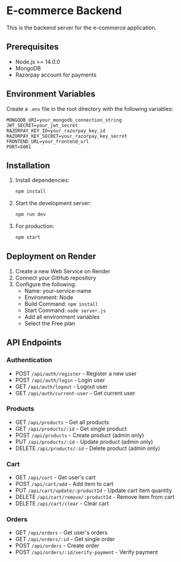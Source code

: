 # E-commerce Backend

This is the backend server for the e-commerce application.

## Prerequisites

- Node.js >= 14.0.0
- MongoDB
- Razorpay account for payments

## Environment Variables

Create a `.env` file in the root directory with the following variables:

```env
MONGODB_URI=your_mongodb_connection_string
JWT_SECRET=your_jwt_secret
RAZORPAY_KEY_ID=your_razorpay_key_id
RAZORPAY_KEY_SECRET=your_razorpay_key_secret
FRONTEND_URL=your_frontend_url
PORT=5001
```

## Installation

1. Install dependencies:

   ```bash
   npm install
   ```

2. Start the development server:

   ```bash
   npm run dev
   ```

3. For production:
   ```bash
   npm start
   ```

## Deployment on Render

1. Create a new Web Service on Render
2. Connect your GitHub repository
3. Configure the following:
   - Name: your-service-name
   - Environment: Node
   - Build Command: `npm install`
   - Start Command: `node server.js`
   - Add all environment variables
   - Select the Free plan

## API Endpoints

### Authentication

- POST `/api/auth/register` - Register a new user
- POST `/api/auth/login` - Login user
- GET `/api/auth/logout` - Logout user
- GET `/api/auth/current-user` - Get current user

### Products

- GET `/api/products` - Get all products
- GET `/api/products/:id` - Get single product
- POST `/api/products` - Create product (admin only)
- PUT `/api/products/:id` - Update product (admin only)
- DELETE `/api/products/:id` - Delete product (admin only)

### Cart

- GET `/api/cart` - Get user's cart
- POST `/api/cart/add` - Add item to cart
- PUT `/api/cart/update/:productId` - Update cart item quantity
- DELETE `/api/cart/remove/:productId` - Remove item from cart
- DELETE `/api/cart/clear` - Clear cart

### Orders

- GET `/api/orders` - Get user's orders
- GET `/api/orders/:id` - Get single order
- POST `/api/orders` - Create order
- POST `/api/orders/:id/verify-payment` - Verify payment
